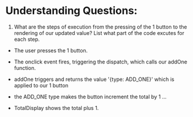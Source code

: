 # Understanding Questions:
1. What are the steps of execution from the pressing of the 1 button to the rendering of our updated value? List what part of the code excutes for each step.
* The user presses the 1 button.
* The onclick event fires, triggering the dispatch, which calls our addOne function.
* addOne triggers and returns the value '{type: ADD_ONE}' which is applied to our 1 button
* the ADD_ONE type makes the button increment the total by 1
...

* TotalDisplay shows the total plus 1.
